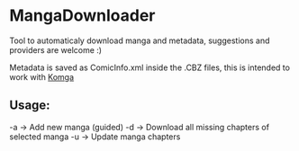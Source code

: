 # MangaDownloader
Tool to automaticaly download manga and metadata, suggestions and providers are welcome :)

Metadata is saved as ComicInfo.xml inside the .CBZ files, this is intended to work with [Komga](https://komga.org/)

## Usage:
-a -> Add new manga (guided)
-d -> Download all missing chapters of selected manga
-u -> Update manga chapters
